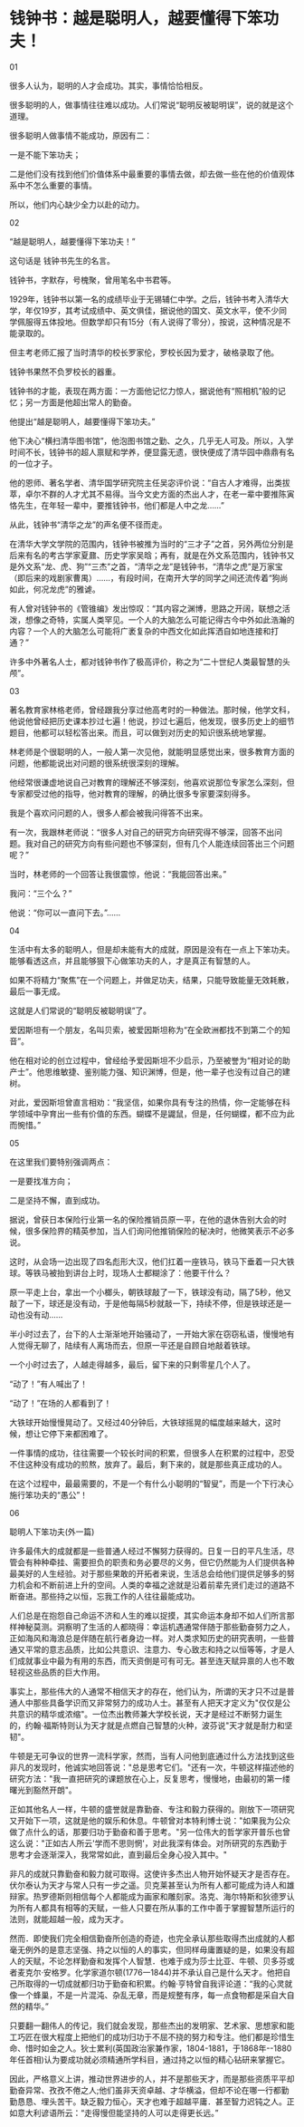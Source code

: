 # 钱钟书：越是聪明人，越要懂得下笨功夫！


01

很多人认为，聪明的人才会成功。其实，事情恰恰相反。

很多聪明的人，做事情往往难以成功。人们常说“聪明反被聪明误”，说的就是这个道理。

很多聪明人做事情不能成功，原因有二：

一是不能下笨功夫；

二是他们没有找到他们价值体系中最重要的事情去做，却去做一些在他的价值观体系中不怎么重要的事情。

所以，他们内心缺少全力以赴的动力。

02

“越是聪明人，越要懂得下笨功夫！”

这句话是 钱钟书先生的名言。

钱钟书，字默存，号槐聚，曾用笔名中书君等。

1929年，钱钟书以第一名的成绩毕业于无锡辅仁中学。之后，钱钟书考入清华大学，年仅19岁，其考试成绩中、英文俱佳，据说他的国文、英文水平，使不少同学佩服得五体投地。但数学却只有15分（有人说得了零分），按说，这种情况是不能录取的。

但主考老师汇报了当时清华的校长罗家伦，罗校长因为爱才，破格录取了他。

钱钟书果然不负罗校长的器重。



钱钟书的才能，表现在两方面：一方面他记忆力惊人，据说他有“照相机”般的记忆；另一方面是他超出常人的勤奋。

他提出“越是聪明人，越要懂得下笨功夫。”

他下决心“横扫清华图书馆”，他泡图书馆之勤、之久，几乎无人可及。所以，入学时间不长，钱钟书的超人禀赋和学养，便显露无遗，很快便成了清华园中鼎鼎有名的一位才子。

他的恩师、著名学者、清华国学研究院主任吴宓评价说：“自古人才难得，出类拔萃，卓尔不群的人才尤其不易得。当今文史方面的杰出人才，在老一辈中要推陈寅恪先生，在年轻一辈中，要推钱钟书，他们都是人中之龙……”

从此，钱钟书“清华之龙”的声名便不径而走。

在清华大学文学院的范围内，钱钟书被推为当时的“三才子”之首，另外两位分别是后来有名的考古学家夏鼐、历史学家吴晗；再有，就是在外文系范围内，钱钟书又是外文系“龙、虎、狗”“三杰”之首，“清华之龙”是钱钟书，“清华之虎”是万家宝（即后来的戏剧家曹禺）……，有段时间，在南开大学的同学之间还流传着“狗尚如此，何况龙虎”的雅谑。

有人曾对钱钟书的《管锥编》发出惊叹：“其内容之渊博，思路之开阔，联想之活泼，想像之奇特，实属人类罕见。一个人的大脑怎么可能记得古今中外如此浩瀚的内容？一个人的大脑怎么可能将广袤复杂的中西文化如此挥洒自如地连接和打通？”

许多中外著名人士，都对钱钟书作了极高评价，称之为“二十世纪人类最智慧的头颅”。

03

著名教育家林格老师，曾经跟我分享过他高考时的一种做法。那时候，他学文科，他说他曾经把历史课本抄过七遍！他说，抄过七遍后，他发现，很多历史上的细节题目，他都可以轻松答出来。而且，可以做到对历史的知识很系统地掌握。

林老师是个很聪明的人，一般人第一次见他，就能明显感觉出来，很多教育方面的问题，他都能说出对问题的很系统很深刻的理解。

他经常很谦虚地说自己对教育的理解还不够深刻，他喜欢说那位专家怎么深刻，但专家都受过他的指导，他对教育的理解，的确比很多专家要深刻得多。

我是个喜欢问问题的人，很多人都会被我问得答不出来。

有一次，我跟林老师说：“很多人对自己的研究方向研究得不够深，回答不出问题。我对自己的研究方向有些问题也不够深刻，但有几个人能连续回答出三个问题呢？”

当时，林老师的一个回答让我很震惊，他说：“我能回答出来。”

我问：“三个么？”

他说：“你可以一直问下去。”……

04

生活中有太多的聪明人，但是却未能有大的成就，原因是没有在一点上下笨功夫。能够看透这点，并且能够狠下心做笨功夫的人，才是真正有智慧的人。

如果不将精力“聚焦”在一个问题上，并做足功夫，结果，只能导致能量无效耗散，最后一事无成。

这就是人们常说的“聪明反被聪明误”了。

爱因斯坦有一个朋友，名叫贝索，被爱因斯坦称为“在全欧洲都找不到第二个的知音”。

他在相对论的创立过程中，曾经给予爱因斯坦不少启示，乃至被誉为“相对论的助产士”。他思维敏捷、鉴别能力强、知识渊博，但是，他一辈子也没有过自己的建树。

对此，爱因斯坦曾直言相劝：“我坚信，如果你具有专注的热情，你一定能够在科学领域中孕育出一些有价值的东西。蝴蝶不是鼹鼠，但是，任何蝴蝶，都不应为此而惋惜。”

05

在这里我们要特别强调两点：

一是要找准方向；

二是坚持不懈，直到成功。

据说，曾获日本保险行业第一名的保险推销员原一平，在他的退休告别大会的时候，很多保险界的精英参加，当人们询问他推销保险的秘决时，他微笑表示不必多说。

这时，从会场一边出现了四名彪形大汉，他们扛着一座铁马，铁马下垂着一只大铁球。等铁马被抬到讲台上时，现场人士都糊涂了：他要干什么？

原一平走上台，拿出一个小榔头，朝铁球敲了一下，铁球没有动，隔了5秒，他又敲了一下，球还是没有动，于是他每隔5秒就敲一下，持续不停，但是铁球还是一动也没有动……

半小时过去了，台下的人士渐渐地开始骚动了，一开始大家在窃窃私语，慢慢地有人觉得无聊了，陆续有人离场而去，但原一平还是自顾自地敲着铁球。

一个小时过去了，人越走得越多，最后，留下来的只剩零星几个人了。

“动了！”有人喊出了！

“动了！”在场的人都看到了！

大铁球开始慢慢晃动了。又经过40分钟后，大铁球摇晃的幅度越来越大，这时候，想让它停下来都困难了。

一件事情的成功，往往需要一个较长时间的积累，但很多人在积累的过程中，忍受不住这种没有成功的煎熬，放弃了。最后，剩下来的，就是那些真正成功的人。

在这个过程中，最最需要的，不是一个有什么小聪明的“智叟”，而是一个下行决心施行笨功夫的“愚公”！

06

聪明人下笨功夫(外一篇)

许多最伟大的成就都是一些普通人经过不懈努力获得的。日复一日的平凡生活，尽管会有种种牵挂、需要担负的职责和务必要尽的义务，但它仍然能为人们提供各种最美好的人生经验。对于那些果敢的开拓者来说，生活总会给他们提供足够多的努力机会和不断前进上升的空间。人类的幸福之途就是沿着前辈先贤们走过的道路不断奋进。那些持之以恒，忘我工作的人往往最能成功。

人们总是在抱怨自己命运不济和人生的难以捉摸，其实命运本身却不如人们所言那样神秘莫测。洞察明了生活的人都晓得：幸运机遇通常伴随于那些勤奋努力之人，正如海风和海浪总是伴随在航行者身边一样。对人类求知历史的研究表明，一些普通又平常的意志品质，比如公共意识、注意力、专心致志和持之以恒等等，才是人们成就事业中最为有用的东西，而天资倒是可有可无。甚至连天赋异禀的人也不敢轻视这些品质的巨大作用。



事实上，那些伟大的人通常不相信天才的存在，他们认为，所谓的天才只不过是普通人中那些具备学识而又非常努力的成功人士。甚至有人把天才定义为"仅仅是公共意识的精华或浓缩"。一位杰出教师兼大学校长说，天才是经过不断努力诞生的，约翰·福斯特则认为天才就是点燃自己智慧的火种，波芬说"天才就是耐力和坚韧"。

牛顿是无可争议的世界一流科学家，然而，当有人问他到底通过什么方法找到这些非凡的发现时，他诚实地回答说："总是思考它们。"还有一次，牛顿这样描述他的研究方法："我一直把研究的课题放在心上，反复思考，慢慢地，由最初的第一缕曙光到豁然开朗"。

正如其他名人一样，牛顿的盛誉就是靠勤奋、专注和毅力获得的。刚放下一项研究又开始下一项，这就是他的娱乐和休息。牛顿曾对本特利博士说："如果我为公众做了点什么的话，那要归功于勤奋和善于思考。"另一位伟大的哲学家开普乐也曾这么说："正如古人所云'学而不思则惘'，对此我深有体会。对所研究的东西勤于思考才会逐渐深入，我常常如此，直到最后全身心投入其中。"



非凡的成就只靠勤奋和毅力就可取得。这使许多杰出人物开始怀疑天才是否存在。伏尔泰认为天才与常人只有一步之遥。贝克莱甚至认为所有人都可能成为诗人和雄辩家。热罗德斯则相信每个人都能成为画家和雕刻家。洛克、海尔特斯和狄德罗认为所有人都具有相等的天赋，一些人只要在所从事的工作中善于掌握智慧所运行的法则，就能超越一般，成为天才。

然而．即使我们完全相信勤奋所创造的奇迹，也完全承认那些取得杰出成就的人都毫无例外的是意志坚强、持之以恒的人的事实，但同样毋庸置疑的是，如果没有超人的天赋，不论怎样勤奋和发挥个人智慧．也难于成为莎士比亚、牛顿、贝多芬或者麦克尔·安格罗。化学家道尔顿(1776一1844)并不承认自己是什么天才。他把自己所取得的一切成就都归功于勤奋和积累。约翰·亨特曾自我评论道：“我的心灵就像一个蜂巢，不是一片混沌、杂乱无章，而是规整有序，每一点食物都是采自大自然的精华。”

只要翻一翻伟人的传记，我们就会发现，那些杰出的发明家、艺术家、思想家和能工巧匠在很大程度上把他们的成功归功于不屈不挠的努力和专注。他们都是珍惜生命、惜时如金之人。狄士累利(英国政治家兼作家，1804-1881，于1868年--1880年任首相)认为要成功就必须精通所学科目，通过持之以恒的精心钻研来掌握它。

因此，严格意义上讲，推动世界进步的人，并不是那些天才，而是那些资质平平却勤奋异常、孜孜不倦之人;他们虽非天资卓越、才华横溢，但却不论在哪一行都勤勤恳恳、埋头苦干。缺乏毅力恒心，天才也难于超越平庸．甚至智力迟钝之人。正如意大利谚语所云：“走得慢但能坚持的人可以走得更长远。”